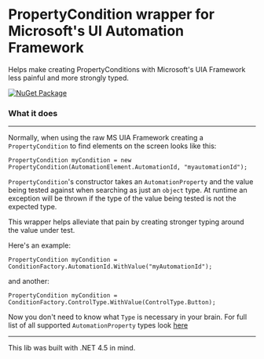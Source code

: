 # PropertyCondition wrapper for Microsoft's UI Automation Framework

Helps make creating PropertyConditions with Microsoft's UIA Framework less painful and more strongly typed.

[![NuGet Package](https://img.shields.io/badge/NuGet-v1.0-blue.svg)](https://www.nuget.org/packages/MS.UIA.PropertyConditions.Wrapper/1.0.6247.19457)

### What it does

***

Normally, when using the raw MS UIA Framework creating a `PropertyCondition` to find elements on the screen looks like this:

`PropertyCondition myCondition = new PropertyCondition(AutomationElement.AutomationId, "myautomationId");`

`PropertyCondition`'s constructor takes an `AutomationProperty` and the value being tested against when searching as just an `object` type.  At runtime an exception will be thrown if the type of the value being tested is not the expected type.  



This wrapper helps alleviate that pain by creating stronger typing around the value under test. 

Here's an example:

`PropertyCondition myCondition = ConditionFactory.AutomationId.WithValue("myAutomationId");`

and another:

`PropertyCondition myCondition = ConditionFactory.ControlType.WithValue(ControlType.Button);`

Now you don't need to know what `Type` is necessary in your brain.  For full list of all supported `AutomationProperty` types look [here](https://github.com/Frannsoft/msuia-propertycondition-wrapper/blob/master/MS.UIA.PropertyCondition.Wrapper/MS.UIA.PropertyCondition.Wrapper/ConditionFactory.cs)

***

This lib was built with .NET 4.5 in mind.

